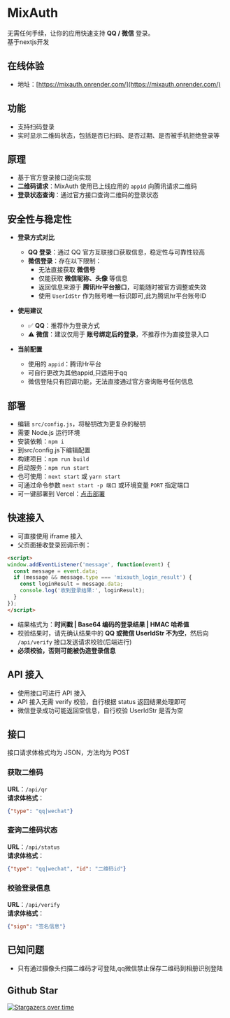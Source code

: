 # MixAuth
无需任何手续，让你的应用快速支持 **QQ / 微信** 登录。 \
基于nextjs开发

## 在线体验
- 地址：[https://mixauth.onrender.com/](https://mixauth.onrender.com/)


## 功能
- 支持扫码登录  
- 实时显示二维码状态，包括是否已扫码、是否过期、是否被手机拒绝登录等  

## 原理
- 基于官方登录接口逆向实现  
- **二维码请求**：MixAuth 使用已上线应用的 `appid` 向腾讯请求二维码  
- **登录状态查询**：通过官方接口查询二维码的登录状态  

## 安全性与稳定性

- **登录方式对比**  
  - **QQ 登录**：通过 QQ 官方互联接口获取信息，稳定性与可靠性较高  
  - **微信登录**：存在以下限制：  
    - 无法直接获取 **微信号**  
    - 仅能获取 **微信昵称、头像** 等信息 
    - 返回信息来源于 **腾讯Hr平台接口**，可能随时被官方调整或失效  
	- 使用 `UserIdStr` 作为账号唯一标识即可,此为腾讯hr平台账号ID

- **使用建议**  
  - ✅ **QQ**：推荐作为登录方式  
  - ⚠️ **微信**：建议仅用于 **账号绑定后的登录**，不推荐作为直接登录入口  

- **当前配置**  
  - 使用的 `appid`：腾讯Hr平台
  - 可自行更改为其他appid,只适用于qq
  - 微信登陆只有回调功能，无法直接通过官方查询账号任何信息

 

## 部署
- 编辑 `src/config.js`，将秘钥改为更复杂的秘钥 
- 需要 Node.js 运行环境  
- 安装依赖：`npm i`  
- 到src/config.js下编辑配置
- 构建项目：`npm run build`  
- 启动服务：`npm run start`
- 也可使用：`next start` 或 `yarn start` 
- 可通过命令参数 `next start -p 端口` 或环境变量 `PORT` 指定端口  
- 可一键部署到 Vercel：[点击部署](https://vercel.com/new/clone?repository-url=https://github.com/InvertGeek/mixauth)  

## 快速接入
- 可直接使用 iframe 接入  
- 父页面接收登录回调示例：
```html
<script>
window.addEventListener('message', function(event) {
  const message = event.data;
  if (message && message.type === 'mixauth_login_result') {
    const loginResult = message.data;
    console.log('收到登录结果:', loginResult);
  }
});
</script>
```

- 结果格式为：**时间戳 | Base64 编码的登录结果 | HMAC 哈希值**  
- 校验结果时，请先确认结果中的 **QQ 或微信 UserIdStr 不为空**，然后向 `/api/verify` 接口发送请求校验(后端进行)
- **必须校验，否则可能被伪造登录信息**

## API 接入
- 使用接口可进行 API 接入  
- API 接入无需 verify 校验，自行根据 status 返回结果处理即可  
- 微信登录成功可能返回空信息，自行校验 UserIdStr 是否为空  

## 接口
接口请求体格式均为 JSON，方法均为 POST  

### 获取二维码
**URL**：`/api/qr`  
**请求体格式**：
```json
{"type": "qq|wechat"}
```

### 查询二维码状态
**URL**：`/api/status`  
**请求体格式**：
```json
{"type": "qq|wechat", "id": "二维码id"}
```

### 校验登录信息
**URL**：`/api/verify`  
**请求体格式**：
```json
{"sign": "签名信息"}
```



## 已知问题
- 只有通过摄像头扫描二维码才可登陆,qq微信禁止保存二维码到相册识别登陆

## Github Star
[![Stargazers over time](https://starchart.cc/InvertGeek/mixauth.svg?variant=adaptive)](https://starchart.cc/InvertGeek/mixauth)




